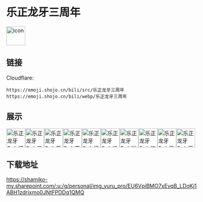 # 乐正龙牙三周年
<img src="https://emoji.shojo.cn/bili/src/乐正龙牙三周年/icon.png" width="50" height="50" alt="icon">

## 链接
Cloudflare:
```
https://emoji.shojo.cn/bili/src/乐正龙牙三周年
https://emoji.shojo.cn/bili/webp/乐正龙牙三周年
```
## 展示
<img src="https://emoji.shojo.cn/bili/src/乐正龙牙三周年/乐正龙牙3rd-打鼓.png" width="50" height="50" alt="乐正龙牙3rd-打鼓"><img src="https://emoji.shojo.cn/bili/src/乐正龙牙三周年/乐正龙牙3rd-呆住.png" width="50" height="50" alt="乐正龙牙3rd-呆住"><img src="https://emoji.shojo.cn/bili/src/乐正龙牙三周年/乐正龙牙3rd-恶魔.png" width="50" height="50" alt="乐正龙牙3rd-恶魔"><img src="https://emoji.shojo.cn/bili/src/乐正龙牙三周年/乐正龙牙3rd-天使.png" width="50" height="50" alt="乐正龙牙3rd-天使"><img src="https://emoji.shojo.cn/bili/src/乐正龙牙三周年/乐正龙牙3rd-记仇.png" width="50" height="50" alt="乐正龙牙3rd-记仇"><img src="https://emoji.shojo.cn/bili/src/乐正龙牙三周年/乐正龙牙3rd-没问题.png" width="50" height="50" alt="乐正龙牙3rd-没问题"><img src="https://emoji.shojo.cn/bili/src/乐正龙牙三周年/乐正龙牙3rd-送花.png" width="50" height="50" alt="乐正龙牙3rd-送花"><img src="https://emoji.shojo.cn/bili/src/乐正龙牙三周年/乐正龙牙3rd-修仙.png" width="50" height="50" alt="乐正龙牙3rd-修仙"><img src="https://emoji.shojo.cn/bili/src/乐正龙牙三周年/乐正龙牙3rd-已阅.png" width="50" height="50" alt="乐正龙牙3rd-已阅"><img src="https://emoji.shojo.cn/bili/src/乐正龙牙三周年/乐正龙牙3rd-将军.png" width="50" height="50" alt="乐正龙牙3rd-将军">

## 下载地址

https://shamiko-my.sharepoint.com/:u:/g/personal/img_yuru_pro/EU6VpiBMO7xEvqB_LDoKj1ABH1zdrixmo0JNtFPDDq1QMQ
